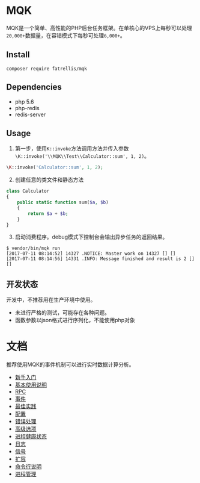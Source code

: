 MQK
====

MQK是一个简单、高性能的PHP后台任务框架。在单核心的VPS上每秒可以处理`20,000+`数据量，在容错模式下每秒可处理`6,000+`。

Install
--------
```
composer require fatrellis/mqk
```

Dependencies
---------------

- php 5.6
- php-redis
- redis-server

Usage
------

1. 第一步，使用`K::invoke`方法调用方法并传入参数`\K::invoke('\\MQK\\Test\\Calculator::sum', 1, 2)`。

```php
\K::invoke('Calculator::sum', 1, 2);
```

2. 创建任意的类文件和静态方法

```php
class Calculator
{
    public static function sum($a, $b)
    {
        return $a + $b;
    }
}
```

3. 启动消费程序。debug模式下控制台会输出异步任务的返回结果。

```
$ vendor/bin/mqk run
[2017-07-11 08:14:52] 14327 .NOTICE: Master work on 14327 [] []
[2017-07-11 08:14:56] 14331 .INFO: Message finished and result is 2 [] []
```


开发状态
--------

开发中，不推荐用在生产环境中使用。

- 未进行严格的测试，可能存在各种问题。
- 函数参数以json格式进行序列化，不能使用php对象


文档
====

推荐使用MQK的事件机制可以进行实时数据计算分析。

- [新手入门](docs/getting-started.md)
- [基本使用说明](docs/basic.md)
- [RPC](docs/rpc.md)
- [事件](docs/event.md)
- [最佳实践](docs/practices.md)
- [配置](docs/config.md)
- [错误处理](docs/error.md)
- [高级选项](docs/advanced_options.md)
- [进程健康状态](docs/process_health.md)
- [日志](docs/logging.md)
- [信号](docs/signals.md)
- [扩容](docs/sharding.md)
- [命令行说明](docs/command_line.md)
- [进程管理](docs/process.md)